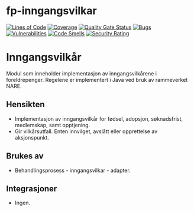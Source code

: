 fp-inngangsvilkar
================
[![Lines of Code](https://sonarcloud.io/api/project_badges/measure?project=navikt_fp-inngangsvilkar&metric=ncloc)](https://sonarcloud.io/summary/new_code?id=navikt_fp-inngangsvilkar)
[![Coverage](https://sonarcloud.io/api/project_badges/measure?project=navikt_fp-inngangsvilkar&metric=coverage)](https://sonarcloud.io/summary/new_code?id=navikt_fp-inngangsvilkar)
[![Quality Gate Status](https://sonarcloud.io/api/project_badges/measure?project=navikt_fp-inngangsvilkar&metric=alert_status)](https://sonarcloud.io/dashboard?id=navikt_fp-inngangsvilkar)
[![Bugs](https://sonarcloud.io/api/project_badges/measure?project=navikt_fp-inngangsvilkar&metric=bugs)](https://sonarcloud.io/dashboard?id=navikt_fp-inngangsvilkar)
[![Vulnerabilities](https://sonarcloud.io/api/project_badges/measure?project=navikt_fp-inngangsvilkar&metric=vulnerabilities)](https://sonarcloud.io/summary/new_code?id=navikt_fp-inngangsvilkar)
[![Code Smells](https://sonarcloud.io/api/project_badges/measure?project=navikt_fp-inngangsvilkar&metric=code_smells)](https://sonarcloud.io/summary/new_code?id=navikt_fp-inngangsvilkar)
[![Security Rating](https://sonarcloud.io/api/project_badges/measure?project=navikt_fp-inngangsvilkar&metric=security_rating)](https://sonarcloud.io/summary/new_code?id=navikt_fp-inngangsvilkar)

# Inngangsvilkår

Modul som inneholder implementasjon av inngangsvilkårene i foreldrepenger. Regelene er implementert i Java ved bruk av rammeverket NARE.

## Hensikten

* Implementasjon av inngangsvilkår for fødsel, adopsjon, søknadsfrist, medlemskap, samt opptjening.
* Gir vilkårsutfall. Enten innvilget, avslått eller opprettelse av aksjonspunkt.

## Brukes av

* Behandlingsprosess - inngangsvilkar - adapter.

## Integrasjoner

* Ingen.
